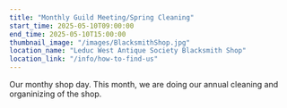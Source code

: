 ```yaml
---
title: "Monthly Guild Meeting/Spring Cleaning"
start_time: 2025-05-10T09:00:00
end_time: 2025-05-10T15:00:00
thumbnail_image: "/images/BlacksmithShop.jpg"
location_name: "Leduc West Antique Society Blacksmith Shop"
location_link: "/info/how-to-find-us"
---
```

Our monthy shop day. This month, we are doing our annual cleaning and organinizing of the shop. 